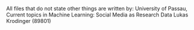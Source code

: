 All files that do not state other things are written by:
University of Passau, Current topics in Machine Learning: Social Media as Research Data
Lukas Krodinger (89801)